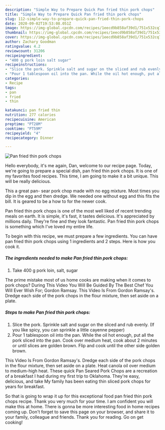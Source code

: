 ```yaml
---
description: "Simple Way to Prepare Quick Pan fried thin pork chops"
title: "Simple Way to Prepare Quick Pan fried thin pork chops"
slug: 112-simple-way-to-prepare-quick-pan-fried-thin-pork-chops
date: 2020-09-02T19:53:08.051Z
image: https://img-global.cpcdn.com/recipes/1eecd9b858af39d1/751x532cq70/pan-fried-thin-pork-chops-recipe-main-photo.jpg
thumbnail: https://img-global.cpcdn.com/recipes/1eecd9b858af39d1/751x532cq70/pan-fried-thin-pork-chops-recipe-main-photo.jpg
cover: https://img-global.cpcdn.com/recipes/1eecd9b858af39d1/751x532cq70/pan-fried-thin-pork-chops-recipe-main-photo.jpg
author: Zachary Goodman
ratingvalue: 4.2
reviewcount: 31206
recipeingredient:
- "400 g pork loin salt sugar"
recipeinstructions:
- "Slice the pork. Sprinkle salt and sugar on the sliced and rub evenly. (If you like spicy, you can sprinkle a little cayenne pepper)"
- "Pour 1 tablespoon oil into the pan. While the oil hot enough, put all the pork sliced into the pan. Cook over medium heat, cook about 2 minutes or until slices are golden brown. Flip and cook until the other side golden brown."
categories:
- Recipe
tags:
- pan
- fried
- thin

katakunci: pan fried thin 
nutrition: 277 calories
recipecuisine: American
preptime: "PT28M"
cooktime: "PT59M"
recipeyield: "4"
recipecategory: Dinner

---
```



![Pan fried thin pork chops](https://img-global.cpcdn.com/recipes/1eecd9b858af39d1/751x532cq70/pan-fried-thin-pork-chops-recipe-main-photo.jpg)

Hello everybody, it's me again, Dan, welcome to our recipe page. Today, we're going to prepare a special dish, pan fried thin pork chops. It is one of my favorites food recipes. This time, I am going to make it a bit unique. This will be really delicious.

This a great pan- sear pork chop made with no egg mixture. Most times you dip in the egg and then dredge. We needed one without egg and this fits the bill. It is geared to be a how to for the newer cook.

Pan fried thin pork chops is one of the most well liked of recent trending meals on earth. It is simple, it's fast, it tastes delicious. It's appreciated by millions daily. They're fine and they look fantastic. Pan fried thin pork chops is something which I've loved my entire life.


To begin with this recipe, we must prepare a few ingredients. You can have pan fried thin pork chops using 1 ingredients and 2 steps. Here is how you cook it.

<!--inarticleads1-->

##### The ingredients needed to make Pan fried thin pork chops:

1. Take 400 g pork loin, salt, sugar


The prime mistake most of us home cooks are making when it comes to pork chops? During This Video You Will Be Guided By The Best Chef You Will Ever Wish For; Gordon Ramsay. This Video Is From Gordon Ramsay&#39;s. Dredge each side of the pork chops in the flour mixture, then set aside on a plate. 

<!--inarticleads2-->

##### Steps to make Pan fried thin pork chops:

1. Slice the pork. Sprinkle salt and sugar on the sliced and rub evenly. (If you like spicy, you can sprinkle a little cayenne pepper)
1. Pour 1 tablespoon oil into the pan. While the oil hot enough, put all the pork sliced into the pan. Cook over medium heat, cook about 2 minutes or until slices are golden brown. Flip and cook until the other side golden brown.


This Video Is From Gordon Ramsay&#39;s. Dredge each side of the pork chops in the flour mixture, then set aside on a plate. Heat canola oil over medium to medium-high heat. These quick Pan Seared Pork Chops are a recreation of a breakfast I had during my first trip to Oklahoma. They&#39;re easy, delicious, and take My family has been eating thin sliced pork chops for years for breakfast. 

So that is going to wrap it up for this exceptional food pan fried thin pork chops recipe. Thank you very much for your time. I am confident you will make this at home. There is gonna be more interesting food in home recipes coming up. Don't forget to save this page on your browser, and share it to your family, colleague and friends. Thank you for reading. Go on get cooking!
